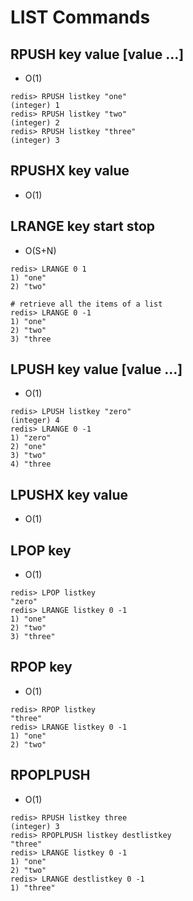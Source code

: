 # LIST Commands

## RPUSH key value [value ...]

- O(1)

```
redis> RPUSH listkey "one"
(integer) 1
redis> RPUSH listkey "two"
(integer) 2
redis> RPUSH listkey "three"
(integer) 3
```

## RPUSHX key value

- O(1)

## LRANGE key start stop

- O(S+N)

```
redis> LRANGE 0 1
1) "one"
2) "two"

# retrieve all the items of a list
redis> LRANGE 0 -1
1) "one"
2) "two"
3) "three
```

## LPUSH key value [value ...]

- O(1)

```
redis> LPUSH listkey "zero"
(integer) 4
redis> LRANGE 0 -1
1) "zero"
2) "one"
3) "two"
4) "three
```

## LPUSHX key value

- O(1)

## LPOP key

- O(1)

```
redis> LPOP listkey
"zero"
redis> LRANGE listkey 0 -1
1) "one"
2) "two"
3) "three"
```

## RPOP key

- O(1)

```
redis> RPOP listkey
"three"
redis> LRANGE listkey 0 -1
1) "one"
2) "two"
```

## RPOPLPUSH

- O(1)

```
redis> RPUSH listkey three
(integer) 3
redis> RPOPLPUSH listkey destlistkey
"three"
redis> LRANGE listkey 0 -1
1) "one"
2) "two"
redis> LRANGE destlistkey 0 -1
1) "three"
```

